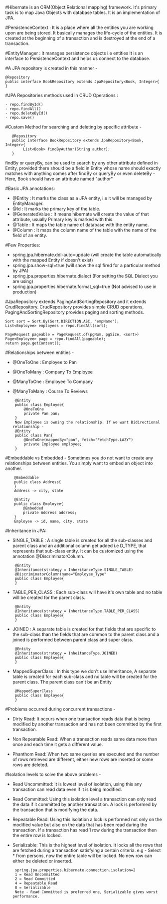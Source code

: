 #Hibernate is an ORM(Object Relational mapping) framework. It's primary task is to map Java Objects with
	database tables. It is an implementation of JPA. 


#PersistenceContext : It is a place where all the entities you are working upon are being stored. It basically 
	manages the life-cycle of the entities. It is created at the beginning of a transaction and is destroyed at 
	the end of a transaction.

	
#EntityManager : It manages persistence objects i.e entities It is an interface to PersistenceContext and helps
	us connect to the database.  

	
#A JPA repository is created in this manner - 
	
	@Repository
	public interface BookRepository extends JpaRepository<Book, Integer>{
	}
	
	
#JPA Repositories methods used in CRUD Operations : 

	- repo.findById()
	- repo.findAll()
	- repo.deleteById()
	- repo.save()
	
	
#Custom Method for searching and deleting by specific attribute - 
  
	   @Repository
	   public interface BookRepository extends JpaRepository<Book, Integer>{
	   		List<Book> findByAuthor(String author);
	   }
   
  findBy or queryBy, can be used to search by any other attribute defined in Entity, provided there should be a 
  field in Entity whose name should exactly matches with anything comes after findBy or queryBy or even deleteBy -
  Here, Book should have an attribute named "author"

	
#Basic JPA annotations:
 - @Entity : It marks the class as a JPA entity, i.e it will be managed by EntityManager.
 - @Id : It marks the primary key of the table.
 - @GeneratedValue : It means hibernate will create the value of that attribute, usually Primary key is marked with this.
 - @Table : It maps the table name of database with the entity name.
 - @Column : It maps the column name of the table with the name of the field of an entity.
 
 
#Few Properties:
 - spring.jpa.hibernate.ddl-auto=update (will create the table automatically with the mapped Entity if doesn't exist)
 - spring.jpa.show-sql=true (will show the sql fired for a particular method by JPA)
 - spring.jpa.properties.hibernate.dialect (For setting the SQL Dialect you are using)
 - spring.jpa.properties.hibernate.format_sql=true (Not advised to use in production) 

	
#JpaRepository extends PagingAndSortingRepository and it extends CrudRepository. CrudRepository provides
	simple CRUD operations, PagingAndSortingRepository provides paging and sorting methods.
	
	Sort sort = Sort.By(Sort.DIRECTION.ASC, "empName");
	List<Employee> employees = repo.findAll(sort);
	
	PageRequest pageable = PageRequest.of(pgNum, pgSize, <sort>)
	Page<Employee> page = repo.findAll(pageable);
	return page.getContent();


#Relationships between entities - 
 - @OneToOne : Employee to Pan
 - @OneToMany : Company To Employee
 - @ManyToOne : Employee To Company
 - @ManyToMany : Course To Reviews	
 
 		@Entity
 		public class Employee{
 			@OneToOne
 			private Pan pan;
 		}
 		Now Employee is owning the relationship. If we want Bidirectional relationship - 
 		@Entity
 		public class Pan{
 			@OneToOne(mappedBy="pan", fetch="FetchType.LAZY")
 			private Employee employee; 
 		}


#Embeddable vs Embedded - 
	Sometimes you do not want to create any relationships between entities. You simply want to embed an 
	object into another.
	
		@Embeddable
		public class Address{
		}
		Address -> city, state
		
		@Entity
		public class Employee{
			@Embedded
			private Address address;
		} 
		Employee -> id, name, city, state


#Inheritance in JPA:
 - SINGLE_TABLE : A single table is created for all the sub-classes and parent class and an additional column
 	get added i.e D_TYPE, that represents that sub-class entity. It can be customized using the annotation @DiscriminatorColumn.
 	
	 	@Entity
	 	@Inheritance(strategy = InheritanceType.SINGLE_TABLE)
	 	@DiscriminatorColumn(name="Employee_Type"
	 	public class Employee{
	 	}

 - TABLE_PER_CLASS : Each sub-class will have it's own table and no table will be created for the parent class.
 	
 		@Entity
 		@Inheritance(strategy = InheritanceType.TABLE_PER_CLASS)
 		public class Employee{
 		}
 		
 - JOINED : A separate table is created for that fields that are specific to the sub-class than the fields that are common
 	to the parent class and a joined is performed between parent class and super class.
 	
 		@Entity
 		@Inheritance(strategy = InheitanceType.JOINED)
 		public class Employee{
 		}
 		
 - MappedSuperClass : In this type we don't use Inheritance, A separate table is created for each sub-class and no
 	table will be created for the parent class. The parent class can't be an Entity
 	
 		@MappedSuperClass
 		public class Employee{
 		} 	  


#Problems occurred during concurrent transactions - 
 - Dirty Read: It occurs when one transaction reads data that is being modified by another transaction and has
 	not been committed by the first transaction.
 	
 - Non Repeatable Read: When a transaction reads same data more than once and each time it gets a different value.
 
 - Phanthom Read: When two same queries are executed and the number of rows retrieved are different,
 	either new rows are inserted or some rows are deleted. 
 	
 	
#Isolation levels to solve the above problems - 
 - Read Uncommitted: It is lowest level of isolation, using this any transaction can read data even if it is
 	being modified.
 	
 - Read Committed: Using this isolation level a transaction can only read the data if it committed by another
 	transaction. A lock is performed by the transaction that is modifying the data.
 	
 - Repeatable Read: Using this isolation a lock is performed not only on the modified value but also on the data
 	that has been read during the transaction. If a transaction has read 1 row during the transaction then the
	entire row is locked.
	
 - Serializable: This is the highest level of isolation. It locks all the rows that are fetched during a transaction
 	satisfying a certain criteria. e.g - Select * from persons, now the entire table will be locked. No new row can 
 	either be deleted or inserted.
 	
 		spring.jpa.properties.hibernate.connection.isolation=2
 		1 = Read Uncommitted
 		2 = Read Committed
 		4 = Repeatable Read
 		8 = Serializable
		Note - Read Committed is preferred one, Serializable gives worst performance.	
